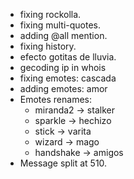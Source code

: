 - fixing rockolla.
- fixing multi-quotes.
- adding @all mention.
- fixing history.
- efecto gotitas de lluvia.
- gecoding ip in whois
- fixing emotes: cascada
- adding emotes: amor
- Emotes renames: 
    * miranda2 -> stalker
    * sparkle -> hechizo
    * stick -> varita
    * wizard -> mago
    * handshake -> amigos
- Message split at 510.